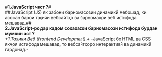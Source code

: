#**1.JavaScript чист ?**# <br>
##JavaScript (JS) як забони барномасозии динамикӣ мебошад, ки асосан барои таҳияи вебсайтҳо ва барномаҳои веб истифода мешавад.##
<br>
**2.JavaScript-ро дар кадом сохахахои барномасози истифода бурдан мумкин аст ?** <br>
   *+1.Таҳияи Веб (Frontend Development).+*
      -JavaScript бо HTML ва CSS якҷоя истифода мешавад, то вебсайтҳоро интерактивӣ ва динамикӣ гардонад.-
   
